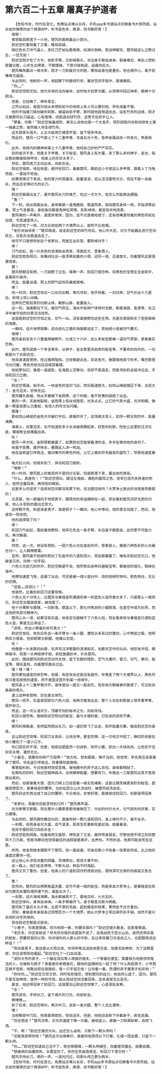 # 第六百二十五章 屠真子护道者
        【告知书友，时代在变化，免费站点难以长存，手机app多书源站点切换看书大势所趋，站长给你推荐的这个换源APP，听书音色多、换源、找书都好使！】
       喀嚓！
       青铜面具脱落下一小块，楚风的面颊露出小部分。
       尉迟空盯着他看了又看，略有狐疑。
       暗红色长刀冷气逼人，赤红刀芒如仙霞艳艳，如湖光倒映，若战神御天，楚风就这么立劈过去，一往无前！
       尉迟空刚才吃了大亏，自斩手臂，又卸掉肩头，半边身子都血淋淋，剧痛难忍，再加上想到那篇记载，心中生出惧意，不敢撄锋，下意识就倒退，逃遁向后方。
       楚风嘴角露出一缕冷笑，刚才一刀斩破对方的胆，哪怕自身也是重伤，他也很开心，毫不犹豫再次逼进。
       与此同时，他刷的一声，收起脚下的碧绿竹舟，塞进空间手链中，直接缴获。
       “你……”
       尉迟空惊怒交加，他代步用的法舟被夺，这时他才如梦方醒，从惊惧中回过神来，眼神十分阴冷。
       但是，已经晚了，神舟易主。
       之所以如此，是因为他从未想到如今的地球上有人可以重创他，早先戒备不够。
       他的手指被刀锋划破的刹那，被逼自斩手臂，那时就他就倒退出去，站在竹舟的边缘，刚才又被楚风长刀逼迫，心有惶惧，彻底退出绿竹舟，这等于在拱手让人。
       “孽畜，你敢！”尉迟空恼羞成怒，再怎么说他也是一个大高手，现阶段隐约间有地球本土第一强者之势，居然被人夺走绿竹舟。
       这东西来头很大，上古大能用它横渡宇宙，留下很多传说。
       而此时，楚风一口气穿上了十二重甲胄，浑身五光十色，各种金属战衣一同发光，煞是绚烂。
       此外，他体内的精神体穿上十几重甲胄，他将自己护的严严实实。
       别的或许不多，但是关于甲胄、关于秘宝，楚风身上有大量，卖了那么多的神子、圣女，临出售前都被拔掉甲衣，他身上的存货太多了。
       然后，楚风挥刀主动出击，向前杀去。
       尉迟空恼怒，他在倒退，避开轮回刀，看着楚风，眼前这小子穿这么多甲胄，跟套上了乌龟壳般，一掌拍不死他。
       如果常情况下来说，他的掌力何其雄浑，能量滚滚，足以活活震死对方，现在不能一击格杀，而且还忌惮对方的长刀。
       嗖！
       尉迟空躲避出去了，避开楚风长刀的锋芒，吃过一次大亏，他怎么可能再去硬碰。
       “轰！”
       下一刻，他从侧面出击，身体像是一道鬼魅般，极速而来，拍向楚风身体一侧，手指漆黑如墨，冥土气息暴涨，身前身后都是鬼神在哭嚎，影影绰绰，甚至有坟地场景。
       楚风嗖的一声离开，速度非常快，因为，这不光是缩地成寸，还有他嘴里咬着的黑色符纸在加成，令其速度惊人。
       尉迟空吃了一惊，对方比他低两个大境界以上，居然不比他慢。
       “老匹夫纳命来！”楚风喝道，收走尉迟空的绿竹舟后，他心中大定，对方不能藉此进行空间跃迁，没有办法极速逃走了。
       他可不只是想伤到这个老家伙，而是生出杀意，要斩掉对手！
       哧！
       刀气如虹，若一片赤色的浪涛拍击而来，场面宏大，景象慑人。
       尉迟空脸色阴沉，张嘴间吐出一座漆黑如墨的小塔，迎风一晃，迅速放大，向着楚风这里笼罩而来。
       轰！
       楚风想都没有想，一刀就劈了过去，喀嚓一声，轮回刀很恐怖，将黑色的宝塔生生给斩开，金属碎片崩开。
       而且，能量汹涌，冥土的阴气如同风暴般席卷。
       哧！
       同一时间，尉迟空背后一口长剑出鞘，寒光夺目，他手持着，一剑扫来，剑气长达十几里远，称得上惊心动魄。
       这种剑芒能轻易的扫断山体，截断山脉，能量骇人。
       这一刻，海面都在下沉，被剑气所压，海水中各种尸体顿时无数，都是海兽、鱼类等，在汪洋中被可怕的剑意活活绞死。
       这就是尉迟空的可怕之处，剑气一出，没有直接劈向这些生物，光是杀意就斩杀了密密麻麻的海族。
       一瞬间，这片地带寂静，走向进化之路的海兽都逃走了，其他弱小皆被剑气覆灭。
       喀嚓！
       楚风身前足有十八重盾牌被劈开，化成三十六片，这么多秘宝都被一道剑气贯穿，景象着实恐怖。
       此时，楚风就是一个多宝青年，从神子、圣女那里洗劫来的秘宝等，不要命的向外扔，一切都是为了杀尉迟空。
       他自身速度很快，经过盾牌阻挡，已经躲避出去，双足发光，施展缩地成寸妙术，嘴巴那里乌光闪耀，黑色符纸也在加成其敏捷。
       他如梦似幻，像是一道虚影，在海面上空移动，但却不是退走，而是寻到机会就冲过去，手持轮回刀立劈。
       “杀！”
       尉迟空喝道，抬手间，一块金色的宝印飞出，而后极速放大，如同山峰般镇压下来，太庞大了，金光滔天，恐怖无边。
       楚风瞳孔收缩，他从手腕摘下金刚琢，这个时候，毫不犹豫的就砸了出去。
       轰的一声，天崩地裂般，金刚琢上有丝线隐现，光泽点点，让它的气势大盛，光华刺眼，像是一颗星辰那么沉重般，有惊人的符文在闪耀。
       轰隆！
       那如同山峰般的金色大印被打中后，直接炸开了，这场面太惊人，如同一颗太阳炸开，能量沸腾。
       海面上，白雾滔天，也不知道有多少水泽被蒸腾起来，短暂的刹那，险些让这里的汪洋见底，珊瑚等全部裸露出来。
       吼！
       楚风一声大吼，金刚琢都暴露了，如果尉迟空能够看清的话，多半在猜测他的身份了。
       他毫不犹豫，展开绝杀，要跟此人决一死战。
       他在运转盗引呼吸法，催动嘴中的黑色符纸，让它上面的符号越发的盛烈了，导致他速度暴涨。
       电光石火间，他就杀到了，挥动轮回刀就砍。
       “喀嚓！”
       同一时间，楚风脸上的面具终于是四分五裂，彻底脱落下来，露出他的真容。
       “什么，真是你！？”尉迟空怪叫，跟活见鬼般，满脸的震惊之色，他早已视为失败者的死人，居然活着回来，再现他的眼前。
       这是多么的逆天？连炼狱空间都没有葬下他，无法困住他吗？大梦净土放出的消息居然是假的！
       尤其是，他一直偏向于地球真子，跟周尚的命运捆绑在一起，现在看到楚风完好无损的归来，他心头受到的震动尤其大。
       这样都不死，到底谁是真子，谁是假子？一瞬间，他心中悸动，他的意志动摇了，而后，他感觉一阵惊慌。
       他的选择错了吗？
       哧！
       轮回刀气如虹，围绕着他劈斩，他早已失去一条手臂，半边身子都是血，此时更不可能力抗，再次躲避。
       轰！
       然而，这一次，他没有想到，一团六色火光在身前炸开，景象骇人，像是六种色彩的火光融合归一，让人精神颤栗。
       显然，楚风毫不犹疑的祭出了石盒中的六道轮回火，现在都暴露了，唯有杀尉迟空灭口，他破釜沉舟，动用一切手段。
       六色火光突兀的炸开，尉迟空躲避不及，他所祭出各种兵器秘宝等，都被烧的熔化，毁掉在海中。
       他哪怕速度飞快，逃遁了出去，可还是被一缕火苗扫中，烧的他顿时惨叫，脸色煞白，无比的恐惧。
       “这是……轮回火？！”
       他骇然，比看到轮回刀还要惊悚。
       六色火光十分惊人，比楚风与秦珞音所遭遇的单一的蓝色火苗厉害太多了，只是那么一缕而已，尉迟空左腿就痉挛，被烧废了。
       他十分果断与狠辣，一剑斩落，膝盖以下，那化作焦炭的小腿脱落，在虚空中成为灰烬，而且他损失部分精神力。
       楚风心头一凛，如果没有石盒，他肯定也接触不了六色火焰，现在看来他与秦珞音只遇到蓝色火苗，算是无比幸运了。
       “该死，你这小孽畜的命可真大！”
       尉迟空发狂，他先后失去一条手臂与一条小腿，遭受从未有过的重创，心中憋屈之极，他明明实力很高，但却断臂又断腿，他难以忍受。
       吼！
       他像是一头发飙的凶兽，吼声将汪洋都震的浪涛拍天，击散天空中的云朵，他怒发冲冠，眼神森冷，宛若一头神级狮子般，疯狂施展妙术，扑杀楚风。
       此时，围绕楚风的尉迟空动作太快，留下无数的残影，空气大爆炸，掌刀、剑气、拳印、秘宝等，铺天盖地，向着楚风轰杀过去。
       噗！噗！噗！
       楚风哪怕速度同样恐怖，但是，有些攻击还是没有避开，毕竟差了两个大境界以上，黑色符纸只是加成他的速度，而不是固定提升到某一领域中。
       楚风身上十二重甲胄炸开，身体冒出一股又一股血花，有些地方都被拳印轰穿了，可见到白森森的骨头。
       遇上这种老怪物，实在是太惨烈。
       楚风一招手，石盒收回部分六色火焰，他再次催发出去，整个人也在刹那披上很多重甲胄，保护自己。
       而且，这一次认准对方，顶着可怕的秘术之光，向前攻伐。
       轮回火很恐怖，毁掉尉迟空祭出的秘宝，最为关键的是，打乱他的进攻节奏。
       哧！
       楚风利用极速，突然猛然掷出长刀，如一道匹练飞了出去，剖开能量光幕，触及尉迟空的身体。
       这让尉迟空惊悚，轮回刀太诡异，让他忌惮，甚至恐惧，这一次他又中招了，确切的说是在他小腹划了一道小口子。
       伤口其实并不深，但是，他依旧是猛然一剑自斩，剖开小腹，挖出一大块血肉，让他忍不住仰天长嚎，凄厉无比。
       “小畜生，我要将你碎尸万段啊！”他大吼，怒到极致，悔不当初，他觉得，早先真应该直接宰了楚风，夺走盗引呼吸法，将事情彻底做绝。
       哪里能料到，今日他居然饱受苦难，被他眼中的弃子这么攻伐，身体都残缺了。
       在嘶吼的同时，尉迟空眼神森冷，动用精神能量，想要夺刀，毕竟这一刀是楚风出其不意投掷出来的。
       然后，他紧接着大恨，因为刀柄上已经拴着一根五色绳索，这是比捆灵绳更高阶的秘宝，超越观想层次，是秦珞音的腰带，当初在昆仑山大决战时，被楚风给洗劫走。
       楚风将这东西当成了自己的腰带，今日用出，非常好使，直接锁住轮回刀，刹那就带回来了。
       “老家伙，我看你还能坚持到几时！”楚风寒声道。
       对方断臂又断腿，现在整片小腹那里都快被掏空了，付出的代价太大，元气损伤的厉害，实力骤降。
       与此同时，楚风跟吃糖豆似的，直接咬碎一颗六道轮回丹，身上神丹不少，毫不在乎。
       一刹那，他周身金光大盛，血气滚滚，肌体生机重新旺盛如海，能量暴涨。
       他双手握轮回刀向前杀去！
       尉迟空脸色阴森，他羞恼而又震怒，神色变了又变，最终转身就走，尽管他恨不得立刻将楚风千刀万剐，但是冷静后他觉得最佳的选择就是离开，去养伤，不然的话，他真可能会死在这里。
       然而，他发现根本摆脱不了楚风，他一路逃遁，可身后那小子咬着一张黑色符纸，比之他的速度还要快一些。
       这让他心头浮现浓重的阴霾，灵魂悸动，感觉大事不妙。
       这一路上，他们走走停停，不断大战，鲜血不时溅起。
       楚风又负了重伤，但是，他身上的六道轮回丹药效依旧在，很快深可见骨的伤痕就又愈合了。
       轰！
       突然间，楚风扔出两颗紫晶天雷，这可不是一般的秘宝，而是来自大梦净土，是秦珞音在炼狱为楚风布置险境所埋下的，威能太大了。
       一刹那，这片海域沸腾，海水都被蒸干了，雷电交织，火光滔天。
       尉迟空惨叫，身体血淋淋，一条手臂被炸飞，身子都差点断为两截。
       楚风到了最后关头才用，出其不意的克敌，起到极佳的效果，果然给予对方重创。
       须知，秦珞音本身就高过观想层次一个大境界，她从大梦净土带出来的杀手锏，自然不是只杀同阶对手所用的。
       现在尉迟空都差点毙命。
       “小崽子，你真是狠毒，同为地球一脉，你要杀我吗？”尉迟空披头散发，在那里喝道。
       “老匹夫，你还有脸说？早先你对我的态度就不说了，在我战死于昆仑山后，居然还想杀我的朋友，想要抓我的父母，你对域外的人那么的平和，反过来将屠刀对准自己人，也配跟我说这种话？！”
       “周尚是真子，我这是从大局出发，你将呼吸法送给他更合适，他是无劫神体，为了这颗星球，你应该帮助他崛起。”尉迟空吐了一口血说道。
       “滚你大爷的真子，一个躲在背后等人喂食的懦夫，一个等着捡便宜、需要我为他提供呼吸法的人，也被称为真子？我看是你老眼昏花，跟他利益捆绑在一起了吧？什么狗屁真子，小爷我压根不信邪，他敢出现在我面前，我一只手就灭他！让你看一看，所谓的弃子屠真子如杀狗！”
       “你你你……”尉迟空又惊又怒，同时有些惶恐，想到楚风的战力，他自然心虚了，因为，楚风不是无劫神体，居然一样的可怕，能从炼狱空间活着回来，这本身就无比逆天。
       甚至，他还带回来了轮回刀，这就更加让尉迟空惊悚了，心底深处发寒。
       “杀！”
       楚风进攻，手持长刀，留下成片的刀光，向前斩去。
       噗噗噗……
       到了后来，尉迟空惨叫，再次中刀，自斩一条大腿，整个人无比凄惨。
       噗！
       当他臀部中刀后，他简直恨欲狂，怒焰滔天，但是，他依旧自斩下半截身子，疯狂逃遁。
       “你还想逃？”楚风冷笑，对方的速度下降一大截，被他追上，直接一刀斜肩斩断，血雨飞洒。
       “不，啊！”尉迟空凄厉大叫，这还怎么自斩，只剩下一颗头颅吗？
       “还是我来帮你吧！”楚风这次动用拳印，直接将他颈项以下打爆，化成一团血雾，只留下一颗头颅。
       “你……”尉迟空知道自己活不了，倒也够狠辣，一颗头颅横空，向着楚风撞去，就要自爆。
       “想痛快的自爆而死，太便宜你了，你的生死由我来定，轮回刀下湮灭吧！”
       楚风手持长刀，哧的一声，一道光闪过，将那头颅立劈为两半。
       【告知书友，时代在变化，免费站点难以长存，手机app多书源站点切换看书大势所趋，站长给你推荐的这个换源APP，听书音色多、换源、找书都好使！】